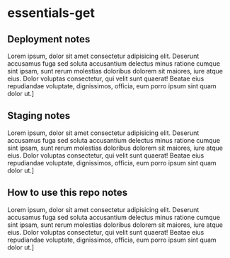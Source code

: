 # essentials-get

## Deployment notes
 Lorem ipsum, dolor sit amet consectetur adipisicing elit. Deserunt accusamus fuga sed soluta accusantium delectus minus ratione cumque sint ipsam, sunt rerum molestias doloribus dolorem sit maiores, iure atque eius. Dolor voluptas consectetur, qui velit sunt quaerat! Beatae eius repudiandae voluptate, dignissimos, officia, eum porro ipsum sint quam dolor ut.]
 
## Staging notes
 Lorem ipsum, dolor sit amet consectetur adipisicing elit. Deserunt accusamus fuga sed soluta accusantium delectus minus ratione cumque sint ipsam, sunt rerum molestias doloribus dolorem sit maiores, iure atque eius. Dolor voluptas consectetur, qui velit sunt quaerat! Beatae eius repudiandae voluptate, dignissimos, officia, eum porro ipsum sint quam dolor ut.]
 
## How to use this repo notes
 Lorem ipsum, dolor sit amet consectetur adipisicing elit. Deserunt accusamus fuga sed soluta accusantium delectus minus ratione cumque sint ipsam, sunt rerum molestias doloribus dolorem sit maiores, iure atque eius. Dolor voluptas consectetur, qui velit sunt quaerat! Beatae eius repudiandae voluptate, dignissimos, officia, eum porro ipsum sint quam dolor ut.]
